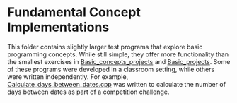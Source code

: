 # Fundamental Concept Implementations
This folder contains slightly larger test programs that explore basic programming concepts. While still simple, they offer more functionality than the smallest exercises in [Basic_concepts_projects](../Basic_concepts_projects/) and [Basic_projects](../Basic_projects/). Some of these programs were developed in a classroom setting, while others were written independently. For example, [Calculate_days_between_dates.cpp](./Calculate_days_between_dates.cpp) was written to calculate the number of days between dates as part of a competition challenge.